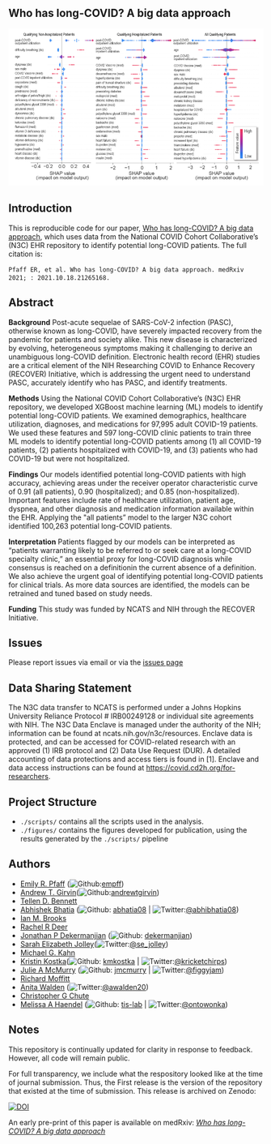 ## Who has long-COVID? A big data approach 

![](figures/fig_3.png)

## Introduction

This is reproducible code for our paper, [Who has long-COVID? A big data approach](https://doi.org/10.1101/2021.10.18.21265168), which uses data from the National COVID Cohort Collaborative’s (N3C) EHR repository to identify potential long-COVID patients. The full citation is:

    Pfaff ER, et al. Who has long-COVID? A big data approach. medRxiv 2021; : 2021.10.18.21265168.



## Abstract
**Background**
Post-acute sequelae of SARS-CoV-2 infection (PASC), otherwise known as long-COVID, have severely impacted recovery from the pandemic for patients and society alike. This new disease is characterized by evolving, heterogeneous symptoms making it challenging to derive an unambiguous long-COVID definition. Electronic health record (EHR) studies are a critical element of the NIH Researching COVID to Enhance Recovery (RECOVER) Initiative, which is addressing the urgent need to understand PASC, accurately identify who has PASC, and identify treatments. 

**Methods**
Using the National COVID Cohort Collaborative’s (N3C) EHR repository, we developed XGBoost machine learning (ML) models to identify potential long-COVID patients. We examined demographics, healthcare utilization, diagnoses, and medications for 97,995 adult COVID-19 patients. We used these features and 597 long-COVID clinic patients to train three ML models to identify potential long-COVID patients among (1) all COVID-19 patients, (2) patients hospitalized with COVID-19, and (3) patients who had COVID-19 but were not hospitalized.

**Findings**
Our models identified potential long-COVID patients with high accuracy, achieving areas under the receiver operator characteristic curve of 0.91 (all patients), 0.90 (hospitalized); and 0.85 (non-hospitalized). Important features include rate of healthcare utilization, patient age, dyspnea, and other diagnosis and medication information available within the EHR. Applying the "all patients” model to the larger N3C cohort identified 100,263 potential long-COVID patients.

**Interpretation**
Patients flagged by our models can be interpreted as “patients warranting likely to be referred to or seek care at a long-COVID specialty clinic,” an essential proxy for long-COVID diagnosis while consensus is reached on a definitionin the current absence of a definition. We also achieve the urgent goal of identifying potential long-COVID patients for clinical trials. As more data sources are identified, the models can be retrained and tuned based on study needs.

**Funding**
This study was funded by NCATS and NIH through the RECOVER Initiative.


## Issues 
Please report issues via email or via the [issues page](https://github.com/abhatia08/n3c-longcovid-paper1/issues)

## Data Sharing Statement

The N3C data transfer to NCATS is performed under a Johns Hopkins University Reliance Protocol # IRB00249128 or individual site agreements with NIH. The N3C Data Enclave is managed under the authority of the NIH; information can be found at ncats.nih.gov/n3c/resources. Enclave data is protected, and can be accessed for COVID-related research with an approved (1) IRB protocol and (2) Data Use Request (DUR). A detailed accounting of data protections and access tiers is found in [1]. Enclave and data access instructions can be found at https://covid.cd2h.org/for-researchers.

## Project Structure

  - `./scripts/` contains all the scripts used in the analysis. 
  - `./figures/` contains the figures developed for publication, using the results generated by the `./scripts/` pipeline

## Authors
- [Emily R. Pfaff](https://www.med.unc.edu/medicine/directory/emily-pfaff/) (![Github](http://i.imgur.com/9I6NRUm.png):[empff](https://github.com/empfff))
- [Andrew T. Girvin](https://scholar.google.com/citations?hl=en&user=y77jJvUAAAAJ&view_op=list_works&sortby=pubdate)(![Github](http://i.imgur.com/9I6NRUm.png):[andrewtgirvin](https://github.com/andrewtgirvin))
- [Tellen D. Bennett](https://profiles.ucdenver.edu/display/7031630)
- [Abhishek Bhatia](https://abhatia.me/) (![Github](http://i.imgur.com/9I6NRUm.png): [abhatia08](https://github.com/abhatia08) | ![Twitter](http://i.imgur.com/wWzX9uB.png):[@abhibhatia08](https://twitter.com/abhibhatia08))
- [Ian M. Brooks](https://www.linkedin.com/in/imbrooks/)
- [Rachel R Deer](https://www.utmb.edu/rehabsciences/biographies/rachel-deer-phd)
- [Jonathan P Dekermanjian](https://coloradosph.cuanschutz.edu/resources/directory/directory-profile/Dekermanjian-Jonathan-UCD172594) (![Github](http://i.imgur.com/9I6NRUm.png): [dekermanjian](https://github.com/Dekermanjian))
- [Sarah Elizabeth Jolley](https://www.cumedicine.us/providers/medicine/sarah-jolley)(![Twitter](http://i.imgur.com/wWzX9uB.png):[@se_jolley](https://twitter.com/se_jolley))
- [Michael G. Kahn](https://profiles.ucdenver.edu/display/225446)
- [Kristin Kostka](https://www.ohdsi.org/who-we-are/collaborators/kristin-kostka/)(![Github](http://i.imgur.com/9I6NRUm.png): [kmkostka](https://github.com/kmkostka ) | ![Twitter](http://i.imgur.com/wWzX9uB.png):[@kricketchirps](https://twitter.com/kricketchirps))
- [Julie A McMurry](https://tislab.org/members/julie-mcmurry.html) (![Github](http://i.imgur.com/9I6NRUm.png): [jmcmurry](https://github.com/jmcmurry ) | ![Twitter](http://i.imgur.com/wWzX9uB.png):[@figgyjam](https://twitter.com/figgyjam))
- [Richard Moffitt](https://bmi.stonybrookmedicine.edu/people/moffitt_richard)
- [Anita Walden](https://cd2h.org/node/146) (![Twitter](http://i.imgur.com/wWzX9uB.png):[@awalden20](https://twitter.com/awalden20))
- [Christopher G Chute](https://www.hopkinsmedicine.org/profiles/details/christopher-chute)
- [Melissa A Haendel](https://medschool.cuanschutz.edu/biochemistry/people/primary-faculty/haendel-melissa) (![Github](http://i.imgur.com/9I6NRUm.png): [tis-lab](https://github.com/tis-lab) | ![Twitter](http://i.imgur.com/wWzX9uB.png):[@ontowonka](https://twitter.com/ontowonka))

## Notes
This repository is continually updated for clarity in response to feedback. However, all code will remain public.

For full transparency, we include what the respository looked like at the time of journal submission. Thus, the First release is the version of the repository that existed at the time of submission. This release is archived on Zenodo:

[![DOI](https://zenodo.org/badge/436320191.svg)](https://zenodo.org/badge/latestdoi/436320191)

An early pre-print of this paper is available on medRxiv: _[Who has long-COVID? A big data approach](https://doi.org/10.1101/2021.10.18.21265168)_
